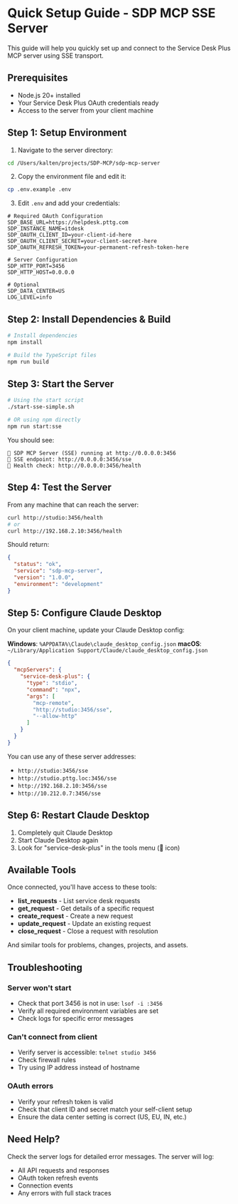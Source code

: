 # Quick Setup Guide - SDP MCP SSE Server

This guide will help you quickly set up and connect to the Service Desk Plus MCP server using SSE transport.

## Prerequisites

- Node.js 20+ installed
- Your Service Desk Plus OAuth credentials ready
- Access to the server from your client machine

## Step 1: Setup Environment

1. Navigate to the server directory:
```bash
cd /Users/kalten/projects/SDP-MCP/sdp-mcp-server
```

2. Copy the environment file and edit it:
```bash
cp .env.example .env
```

3. Edit `.env` and add your credentials:
```env
# Required OAuth Configuration
SDP_BASE_URL=https://helpdesk.pttg.com
SDP_INSTANCE_NAME=itdesk
SDP_OAUTH_CLIENT_ID=your-client-id-here
SDP_OAUTH_CLIENT_SECRET=your-client-secret-here
SDP_OAUTH_REFRESH_TOKEN=your-permanent-refresh-token-here

# Server Configuration
SDP_HTTP_PORT=3456
SDP_HTTP_HOST=0.0.0.0

# Optional
SDP_DATA_CENTER=US
LOG_LEVEL=info
```

## Step 2: Install Dependencies & Build

```bash
# Install dependencies
npm install

# Build the TypeScript files
npm run build
```

## Step 3: Start the Server

```bash
# Using the start script
./start-sse-simple.sh

# OR using npm directly
npm run start:sse
```

You should see:
```
🚀 SDP MCP Server (SSE) running at http://0.0.0.0:3456
📡 SSE endpoint: http://0.0.0.0:3456/sse
🏥 Health check: http://0.0.0.0:3456/health
```

## Step 4: Test the Server

From any machine that can reach the server:
```bash
curl http://studio:3456/health
# or
curl http://192.168.2.10:3456/health
```

Should return:
```json
{
  "status": "ok",
  "service": "sdp-mcp-server",
  "version": "1.0.0",
  "environment": "development"
}
```

## Step 5: Configure Claude Desktop

On your client machine, update your Claude Desktop config:

**Windows**: `%APPDATA%\Claude\claude_desktop_config.json`
**macOS**: `~/Library/Application Support/Claude/claude_desktop_config.json`

```json
{
  "mcpServers": {
    "service-desk-plus": {
      "type": "stdio",
      "command": "npx",
      "args": [
        "mcp-remote",
        "http://studio:3456/sse",
        "--allow-http"
      ]
    }
  }
}
```

You can use any of these server addresses:
- `http://studio:3456/sse`
- `http://studio.pttg.loc:3456/sse`
- `http://192.168.2.10:3456/sse`
- `http://10.212.0.7:3456/sse`

## Step 6: Restart Claude Desktop

1. Completely quit Claude Desktop
2. Start Claude Desktop again
3. Look for "service-desk-plus" in the tools menu (🔧 icon)

## Available Tools

Once connected, you'll have access to these tools:

- **list_requests** - List service desk requests
- **get_request** - Get details of a specific request
- **create_request** - Create a new request
- **update_request** - Update an existing request
- **close_request** - Close a request with resolution

And similar tools for problems, changes, projects, and assets.

## Troubleshooting

### Server won't start
- Check that port 3456 is not in use: `lsof -i :3456`
- Verify all required environment variables are set
- Check logs for specific error messages

### Can't connect from client
- Verify server is accessible: `telnet studio 3456`
- Check firewall rules
- Try using IP address instead of hostname

### OAuth errors
- Verify your refresh token is valid
- Check that client ID and secret match your self-client setup
- Ensure the data center setting is correct (US, EU, IN, etc.)

## Need Help?

Check the server logs for detailed error messages. The server will log:
- All API requests and responses
- OAuth token refresh events
- Connection events
- Any errors with full stack traces